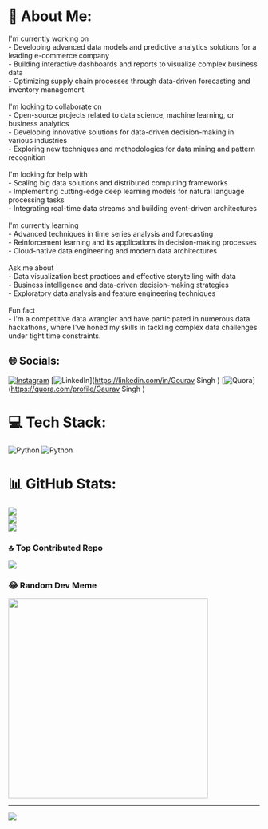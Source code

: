 # 💫 About Me:
I'm currently working on<br>- Developing advanced data models and predictive analytics solutions for a leading e-commerce company<br>- Building interactive dashboards and reports to visualize complex business data<br>- Optimizing supply chain processes through data-driven forecasting and inventory management<br><br>I'm looking to collaborate on<br>- Open-source projects related to data science, machine learning, or business analytics<br>- Developing innovative solutions for data-driven decision-making in various industries<br>- Exploring new techniques and methodologies for data mining and pattern recognition<br><br>I'm looking for help with<br>- Scaling big data solutions and distributed computing frameworks<br>- Implementing cutting-edge deep learning models for natural language processing tasks<br>- Integrating real-time data streams and building event-driven architectures<br><br>I'm currently learning<br>- Advanced techniques in time series analysis and forecasting<br>- Reinforcement learning and its applications in decision-making processes<br>- Cloud-native data engineering and modern data architectures<br><br>Ask me about<br>- Data visualization best practices and effective storytelling with data<br>- Business intelligence and data-driven decision-making strategies<br>- Exploratory data analysis and feature engineering techniques<br><br>Fun fact<br>- I'm a competitive data wrangler and have participated in numerous data hackathons, where I've honed my skills in tackling complex data challenges under tight time constraints.


## 🌐 Socials:
[![Instagram](https://img.shields.io/badge/Instagram-%23E4405F.svg?logo=Instagram&logoColor=white)](https://instagram.com/singhgaurav282003) [![LinkedIn](https://img.shields.io/badge/LinkedIn-%230077B5.svg?logo=linkedin&logoColor=white)](https://linkedin.com/in/Gourav Singh ) [![Quora](https://img.shields.io/badge/Quora-%23B92B27.svg?logo=Quora&logoColor=white)](https://quora.com/profile/Gaurav Singh ) 

# 💻 Tech Stack:
![Python](https://img.shields.io/badge/python-3670A0?style=for-the-badge&logo=python&logoColor=ffdd54) ![Python](https://img.shields.io/badge/python-3670A0?style=for-the-badge&logo=python&logoColor=ffdd54)
# 📊 GitHub Stats:
![](https://github-readme-stats.vercel.app/api?username=Gourav-Singh91&theme=blueberry&hide_border=false&include_all_commits=true&count_private=true)<br/>
![](https://github-readme-streak-stats.herokuapp.com/?user=Gourav-Singh91&theme=blueberry&hide_border=false)<br/>
![](https://github-readme-stats.vercel.app/api/top-langs/?username=Gourav-Singh91&theme=blueberry&hide_border=false&include_all_commits=true&count_private=true&layout=compact)

### 🔝 Top Contributed Repo
![](https://github-contributor-stats.vercel.app/api?username=Gourav-Singh91&limit=5&theme=dark&combine_all_yearly_contributions=true)

### 😂 Random Dev Meme
<img src='https://memer-new.vercel.app/' style="height: 400px;"/>

---
[![](https://visitcount.itsvg.in/api?id=Gourav-Singh91&icon=0&color=0)](https://visitcount.itsvg.in)

<!-- Proudly created with GPRM ( https://gprm.itsvg.in ) -->

